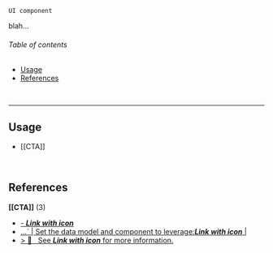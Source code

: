 `UI component`

blah...

<!-- toc start -->
###### Table of contents  

- [Usage](#usage)
- [References](#references)
  

<br />
<!-- toc end -->

---

<!-- usedby start -->
## Usage  

 - [[CTA]]  

<br />
<!-- usedby end -->

<!-- backlinks start -->
## References  


**[[CTA]]** (3)
- <a href="CTA#:~:text=- Link with icon">- ***Link with icon***</a>
- <a href="CTA#:~:text=` | Set the data model and component to leverage:Link with icon |">...` | Set the data model and component to leverage:***Link with icon*** |</a>
- <a href="CTA#:~:text=> 👀 &nbsp; See Link with icon for more information.">> 👀 &nbsp; See ***Link with icon*** for more information.</a>
  

<br />
<!-- backlinks end -->
